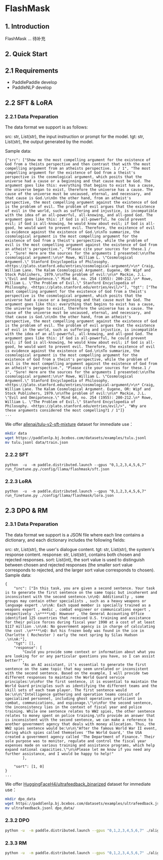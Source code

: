 # FlashMask

## 1. Introduction

FlashMask ... 待补充

## 2. Quick Start

## 2.1 Requirements

- PaddlePaddle develop
- PaddleNLP  develop

## 2.2 SFT & LoRA

### 2.2.1 Data Preparation


The data format we support is as follows:

src: str, List(str), the input instruction or prompt for the model.
tgt: str, List(str), the output generated by the model.

Sample data:
```
{"src": ["Show me the most compelling argument for the existence of God from a theists perspective and then contrast that with the most compelling argument from an atheists perspective. 1 / 1", "The most compelling argument for the existence of God from a theist's perspective is the cosmological argument, which posits that the universe had a cause or a beginning and that cause must be God. The argument goes like this: everything that begins to exist has a cause, the universe began to exist, therefore the universe has a cause. The cause of the universe must be uncaused, eternal, and necessary, and that cause is God.\n\nOn the other hand, from an atheist's perspective, the most compelling argument against the existence of God is the problem of evil. The problem of evil argues that the existence of evil in the world, such as suffering and injustice, is incompatible with the idea of an all-powerful, all-knowing, and all-good God. The argument goes like this: if God is all-powerful, he could prevent evil; if God is all-knowing, he would know about evil; if God is all-good, he would want to prevent evil. Therefore, the existence of evil is evidence against the existence of God.\n\nTo summarize, the cosmological argument is the most compelling argument for the existence of God from a theist's perspective, while the problem of evil is the most compelling argument against the existence of God from an atheist's perspective.", "Please cite your sources for these.1 / 1", "Sure! Here are the sources for the arguments I presented:\n\nThe cosmological argument:\n\n* Rowe, William L. \"Cosmological Argument.\" Stanford Encyclopedia of Philosophy. <https://plato.stanford.edu/entries/cosmological-argument/>\n* Craig, William Lane. The Kalam Cosmological Argument. Eugene, OR: Wipf and Stock Publishers, 1979.\n\nThe problem of evil:\n\n* Mackie, J.L. \"Evil and Omnipotence.\" Mind 64, no. 254 (1955): 200-212.\n* Rowe, William L. \"The Problem of Evil.\" Stanford Encyclopedia of Philosophy. <https://plato.stanford.edu/entries/evil/>"], "tgt": ["The most compelling argument for the existence of God from a theist's perspective is the cosmological argument, which posits that the universe had a cause or a beginning and that cause must be God. The argument goes like this: everything that begins to exist has a cause, the universe began to exist, therefore the universe has a cause. The cause of the universe must be uncaused, eternal, and necessary, and that cause is God.\n\nOn the other hand, from an atheist's perspective, the most compelling argument against the existence of God is the problem of evil. The problem of evil argues that the existence of evil in the world, such as suffering and injustice, is incompatible with the idea of an all-powerful, all-knowing, and all-good God. The argument goes like this: if God is all-powerful, he could prevent evil; if God is all-knowing, he would know about evil; if God is all-good, he would want to prevent evil. Therefore, the existence of evil is evidence against the existence of God.\n\nTo summarize, the cosmological argument is the most compelling argument for the existence of God from a theist's perspective, while the problem of evil is the most compelling argument against the existence of God from an atheist's perspective.", "Please cite your sources for these.1 / 1", "Sure! Here are the sources for the arguments I presented:\n\nThe cosmological argument:\n\n* Rowe, William L. \"Cosmological Argument.\" Stanford Encyclopedia of Philosophy. <https://plato.stanford.edu/entries/cosmological-argument/>\n* Craig, William Lane. The Kalam Cosmological Argument. Eugene, OR: Wipf and Stock Publishers, 1979.\n\nThe problem of evil:\n\n* Mackie, J.L. \"Evil and Omnipotence.\" Mind 64, no. 254 (1955): 200-212.\n* Rowe, William L. \"The Problem of Evil.\" Stanford Encyclopedia of Philosophy. <https://plato.stanford.edu/entries/evil/>", "Why are these arguments considered the most compelling?1 / 1"]}
...
```

We offer [allenai/tulu-v2-sft-mixture](https://huggingface.co/datasets/allenai/tulu-v2-sft-mixture) dataset for immediate use：

```bash
mkdir data
wget https://paddlenlp.bj.bcebos.com/datasets/examples/tulu.jsonl
mv tulu.jsonl data/train.json
```

### 2.2.2 SFT
```
python  -u  -m paddle.distributed.launch --gpus "0,1,2,3,4,5,6,7"  run_finetune.py./config/llama/flashmask/sft.json
```

### 2.2.3 LoRA
```
python  -u  -m paddle.distributed.launch --gpus "0,1,2,3,4,5,6,7"  run_finetune.py ./config/llama/flashmask/lora.json
```

## 2.3 DPO & RM

### 2.3.1 Data Preparation

The data format we support is a JSON file where each line contains a dictionary, and each dictionary includes the following fields:

src: str, List(str), the user's dialogue content.
tgt: str, List(str), the system's response content.
response: str, List(str), contains both chosen and rejected responses.
sort: List(int), the sort value is used to distinguish between chosen and rejected responses (the smaller sort value corresponds to rejected, and the larger sort value corresponds to chosen).
Sample data:

```text
{
    "src": ["In this task, you are given a second sentence. Your task is to generate the first sentence on the same topic but incoherent and inconsistent with the second sentence.\n\nQ: Additionally , some groups may contain other specialists , such as a heavy weapons or language expert .\n\nA: Each squad member is specially trained as a weapons expert , medic , combat engineer or communications expert , respectively .\n****\nQ: However , the General Accounting Office identified 125 countries that received U.S. training and assistance for their police forces during fiscal year 1990 at a cost of at least $117 million .\n\nA: No government agency is in charge of calculating the cost .\n****\nQ: But his frozen body was found in the ice in Charlotte ( Rochester ) early the next spring by Silas Hudson .\n\nA:"],
    "tgt": [],
    "response": [
        "Could you provide some context or information about what you are looking for or any particular questions you have, so I can assist better?",
        "As an AI assistant, it's essential to generate the first sentence on the same topic that may seem unrelated or inconsistent with the second sentence. Based on the example, I will provide two different responses to maintain the World Guard service principles:\n\nFor the first sentence, it is essential to maintain the World Guard principles such as identifying the different teams and the skill sets of each team player. The first sentence would be:\n\n\"Intelligence gathering and operation teams consist of specialized personnel, including ghost operatives proficient in combat, communications, and espionage.\"\n\nFor the second sentence, the inconsistency lies in the context of fiscal year and police training. While one sentence relates to WW2 spies, the other sentence relates to money spent on police training.\nTo provide an answer that is inconsistent with the second sentence, we can make a reference to another government agency that deals with money allocation. Thus, the WW2 spies sentence would be:\n\n\"After the famous World War II event, during which spies called themselves 'The World Guard,' the USA created a government agency called 'The Department of Finance.' Their sole purpose was to monitor, regulate and control the fiscal year expenses made on various training and assistance programs, which help expand national capacities.\"\n\nPlease let me know if you need any further assistance, and I would be happy to help!"
        ],

    "sort": [1, 0]
}
...
```

We offer [HuggingFaceH4/ultrafeedback_binarized](https://huggingface.co/datasets/HuggingFaceH4/ultrafeedback_binarized) dataset for immediate use：

```bash
mkdir dpo_data
wget https://paddlenlp.bj.bcebos.com/datasets/examples/ultrafeedback.jsonl
mv ultrafeedback.jsonl dpo_data/
```
### 2.3.2 DPO

```bash
python -u  -m paddle.distributed.launch --gpus "0,1,2,3,4,5,6,7" ./alignment/dpo/run_dpo.py ./config/llama/flashmask/dpo.json
```

### 2.3.3 RM

```bash
python -u  -m paddle.distributed.launch --gpus "0,1,2,3,4,5,6,7" ./alignment/rm/flashmask/run_reward.py ./config/llama/flashmask/rm.json
```
